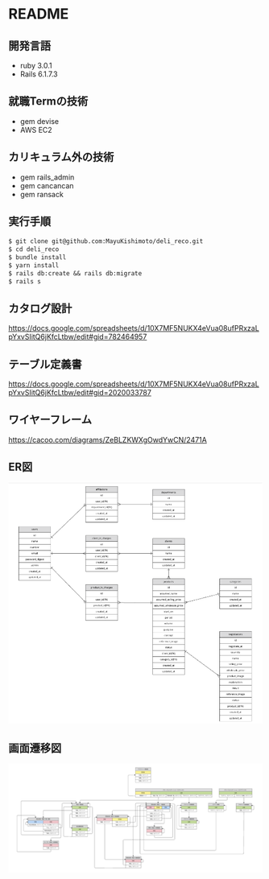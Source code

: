 # README
## 開発言語
* ruby 3.0.1
* Rails 6.1.7.3
## 就職Termの技術
* gem devise
* AWS EC2
## カリキュラム外の技術
* gem rails_admin
* gem cancancan
* gem ransack
## 実行手順
```
$ git clone git@github.com:MayuKishimoto/deli_reco.git
$ cd deli_reco
$ bundle install
$ yarn install
$ rails db:create && rails db:migrate
$ rails s
```
## カタログ設計
https://docs.google.com/spreadsheets/d/10X7MF5NUKX4eVua08ufPRxzaLpYxvSIitQ6jKfcLtbw/edit#gid=782464957
## テーブル定義書
https://docs.google.com/spreadsheets/d/10X7MF5NUKX4eVua08ufPRxzaLpYxvSIitQ6jKfcLtbw/edit#gid=2020033787
## ワイヤーフレーム
https://cacoo.com/diagrams/ZeBLZKWXgOwdYwCN/2471A
## ER図
![ER図](images/ER.png)
## 画面遷移図
![画面遷移図](images/screen_transition.png)